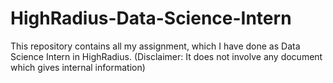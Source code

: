 # HighRadius-Data-Science-Intern
This repository contains all my assignment, which I have done as Data Science Intern in HighRadius. 
(Disclaimer: It does not involve any document which gives internal information)
